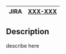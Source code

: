 | JIRA  | [XXX-XXX](https://abedev.atlassian.net/browse/XXX-XXX)
| ----- | -

## Description

describe here
